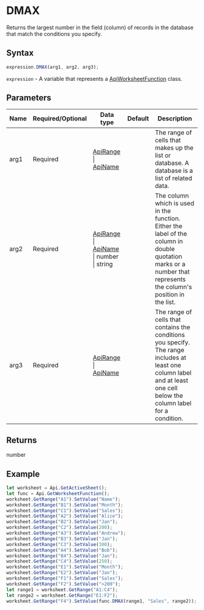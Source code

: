 # DMAX

Returns the largest number in the field (column) of records in the database that match the conditions you specify.

## Syntax

```javascript
expression.DMAX(arg1, arg2, arg3);
```

`expression` - A variable that represents a [ApiWorksheetFunction](../ApiWorksheetFunction.md) class.

## Parameters

| **Name** | **Required/Optional** | **Data type** | **Default** | **Description** |
| ------------- | ------------- | ------------- | ------------- | ------------- |
| arg1 | Required | [ApiRange](../../ApiRange/ApiRange.md) \| [ApiName](../../ApiName/ApiName.md) |  | The range of cells that makes up the list or database. A database is a list of related data. |
| arg2 | Required | [ApiRange](../../ApiRange/ApiRange.md) \| [ApiName](../../ApiName/ApiName.md) \| number \| string |  | The column which is used in the function. Either the label of the column in double quotation marks or a number that represents the column's position in the list. |
| arg3 | Required | [ApiRange](../../ApiRange/ApiRange.md) \| [ApiName](../../ApiName/ApiName.md) |  | The range of cells that contains the conditions you specify. The range includes at least one column label and at least one cell below the column label for a condition. |

## Returns

number

## Example



```javascript editor-xlsx
let worksheet = Api.GetActiveSheet();
let func = Api.GetWorksheetFunction();
worksheet.GetRange("A1").SetValue("Name");
worksheet.GetRange("B1").SetValue("Month");
worksheet.GetRange("C1").SetValue("Sales");
worksheet.GetRange("A2").SetValue("Alice");
worksheet.GetRange("B2").SetValue("Jan");
worksheet.GetRange("C2").SetValue(200);
worksheet.GetRange("A3").SetValue("Andrew");
worksheet.GetRange("B3").SetValue("Jan");
worksheet.GetRange("C3").SetValue(300);
worksheet.GetRange("A4").SetValue("Bob");
worksheet.GetRange("B4").SetValue("Jan");
worksheet.GetRange("C4").SetValue(250);
worksheet.GetRange("E1").SetValue("Month");
worksheet.GetRange("E2").SetValue("Jan");
worksheet.GetRange("F1").SetValue("Sales");
worksheet.GetRange("F2").SetValue(">200");
let range1 = worksheet.GetRange("A1:C4");
let range2 = worksheet.GetRange("E1:F2");
worksheet.GetRange("F4").SetValue(func.DMAX(range1, "Sales", range2));
```
